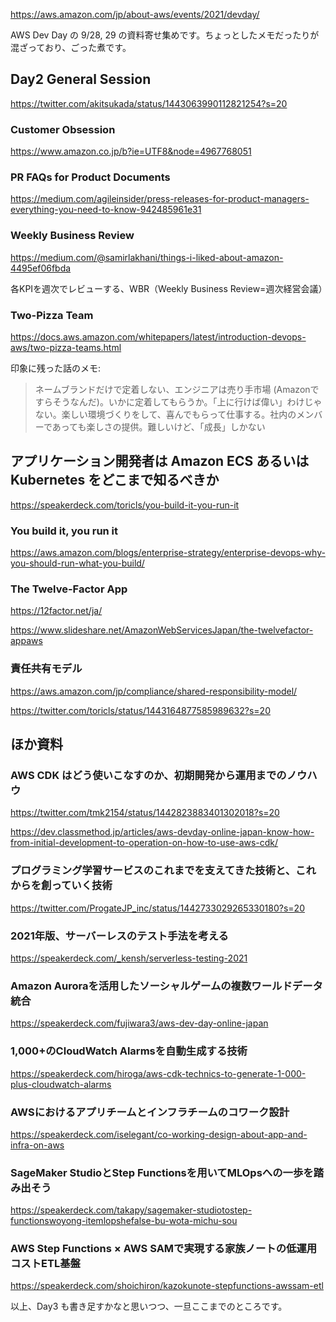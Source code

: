 https://aws.amazon.com/jp/about-aws/events/2021/devday/

AWS Dev Day の 9/28, 29 の資料寄せ集めです。ちょっとしたメモだったりが混ざっており、ごった煮です。


## Day2 General Session

https://twitter.com/akitsukada/status/1443063990112821254?s=20

### Customer Obsession
https://www.amazon.co.jp/b?ie=UTF8&node=4967768051

### PR FAQs for Product Documents
https://medium.com/agileinsider/press-releases-for-product-managers-everything-you-need-to-know-942485961e31

### Weekly Business Review
https://medium.com/@samirlakhani/things-i-liked-about-amazon-4495ef06fbda

各KPIを週次でレビューする、WBR（Weekly Business Review=週次経営会議）

### Two-Pizza Team
https://docs.aws.amazon.com/whitepapers/latest/introduction-devops-aws/two-pizza-teams.html

印象に残った話のメモ: 

> ネームブランドだけで定着しない、エンジニアは売り手市場 (Amazonですらそうなんだ)。いかに定着してもらうか。「上に行けば偉い」わけじゃない。楽しい環境づくりをして、喜んでもらって仕事する。社内のメンバーであっても楽しさの提供。難しいけど、「成長」しかない


## アプリケーション開発者は Amazon ECS あるいは Kubernetes をどこまで知るべきか

https://speakerdeck.com/toricls/you-build-it-you-run-it

### You build it, you run it

https://aws.amazon.com/blogs/enterprise-strategy/enterprise-devops-why-you-should-run-what-you-build/

### The Twelve-Factor App

https://12factor.net/ja/

https://www.slideshare.net/AmazonWebServicesJapan/the-twelvefactor-appaws

### 責任共有モデル

https://aws.amazon.com/jp/compliance/shared-responsibility-model/


https://twitter.com/toricls/status/1443164877585989632?s=20




## ほか資料

### AWS CDK はどう使いこなすのか、初期開発から運用までのノウハウ

https://twitter.com/tmk2154/status/1442823883401302018?s=20

https://dev.classmethod.jp/articles/aws-devday-online-japan-know-how-from-initial-development-to-operation-on-how-to-use-aws-cdk/


### プログラミング学習サービスのこれまでを支えてきた技術と、これからを創っていく技術

https://twitter.com/ProgateJP_inc/status/1442733029265330180?s=20


### 2021年版、サーバーレスのテスト手法を考える

https://speakerdeck.com/_kensh/serverless-testing-2021


### Amazon Auroraを活用したソーシャルゲームの複数ワールドデータ統合

https://speakerdeck.com/fujiwara3/aws-dev-day-online-japan


### 1,000+のCloudWatch Alarmsを自動生成する技術

https://speakerdeck.com/hiroga/aws-cdk-technics-to-generate-1-000-plus-cloudwatch-alarms


### AWSにおけるアプリチームとインフラチームのコワーク設計

https://speakerdeck.com/iselegant/co-working-design-about-app-and-infra-on-aws


### SageMaker StudioとStep Functionsを用いてMLOpsへの一歩を踏み出そう

https://speakerdeck.com/takapy/sagemaker-studiotostep-functionswoyong-itemlopshefalse-bu-wota-michu-sou

### AWS Step Functions × AWS SAMで実現する家族ノートの低運用コストETL基盤

https://speakerdeck.com/shoichiron/kazokunote-stepfunctions-awssam-etl



以上、Day3 も書き足すかなと思いつつ、一旦ここまでのところです。
